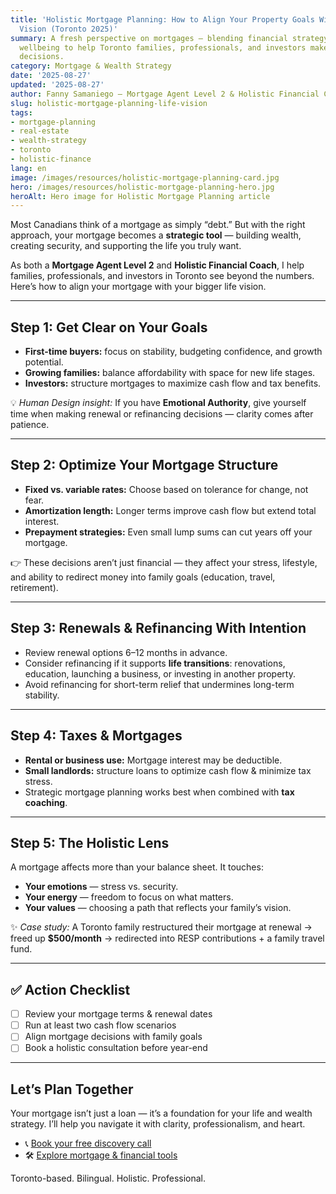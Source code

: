 ```yaml
---
title: 'Holistic Mortgage Planning: How to Align Your Property Goals With Your Life
  Vision (Toronto 2025)'
summary: A fresh perspective on mortgages — blending financial strategy with holistic
  wellbeing to help Toronto families, professionals, and investors make empowered
  decisions.
category: Mortgage & Wealth Strategy
date: '2025-08-27'
updated: '2025-08-27'
author: Fanny Samaniego — Mortgage Agent Level 2 & Holistic Financial Coach
slug: holistic-mortgage-planning-life-vision
tags:
- mortgage-planning
- real-estate
- wealth-strategy
- toronto
- holistic-finance
lang: en
image: /images/resources/holistic-mortgage-planning-card.jpg
hero: /images/resources/holistic-mortgage-planning-hero.jpg
heroAlt: Hero image for Holistic Mortgage Planning article
---
```



Most Canadians think of a mortgage as simply “debt.” But with the right approach, your mortgage becomes a **strategic tool** — building wealth, creating security, and supporting the life you truly want.  

As both a **Mortgage Agent Level 2** and **Holistic Financial Coach**, I help families, professionals, and investors in Toronto see beyond the numbers. Here’s how to align your mortgage with your bigger life vision.  

---

## Step 1: Get Clear on Your Goals

- **First-time buyers:** focus on stability, budgeting confidence, and growth potential.  
- **Growing families:** balance affordability with space for new life stages.  
- **Investors:** structure mortgages to maximize cash flow and tax benefits.  

💡 *Human Design insight:* If you have **Emotional Authority**, give yourself time when making renewal or refinancing decisions — clarity comes after patience.  

---

## Step 2: Optimize Your Mortgage Structure

- **Fixed vs. variable rates:** Choose based on tolerance for change, not fear.  
- **Amortization length:** Longer terms improve cash flow but extend total interest.  
- **Prepayment strategies:** Even small lump sums can cut years off your mortgage.  

👉 These decisions aren’t just financial — they affect your stress, lifestyle, and ability to redirect money into family goals (education, travel, retirement).  

---

## Step 3: Renewals & Refinancing With Intention

- Review renewal options 6–12 months in advance.  
- Consider refinancing if it supports **life transitions**: renovations, education, launching a business, or investing in another property.  
- Avoid refinancing for short-term relief that undermines long-term stability.  

---

## Step 4: Taxes & Mortgages

- **Rental or business use:** Mortgage interest may be deductible.  
- **Small landlords:** structure loans to optimize cash flow & minimize tax stress.  
- Strategic mortgage planning works best when combined with **tax coaching**.  

---

## Step 5: The Holistic Lens

A mortgage affects more than your balance sheet. It touches:  
- **Your emotions** — stress vs. security.  
- **Your energy** — freedom to focus on what matters.  
- **Your values** — choosing a path that reflects your family’s vision.  

✨ *Case study:* A Toronto family restructured their mortgage at renewal → freed up **$500/month** → redirected into RESP contributions + a family travel fund.  

---

## ✅ Action Checklist

- [ ] Review your mortgage terms & renewal dates  
- [ ] Run at least two cash flow scenarios  
- [ ] Align mortgage decisions with family goals  
- [ ] Book a holistic consultation before year-end  

---

## Let’s Plan Together

Your mortgage isn’t just a loan — it’s a foundation for your life and wealth strategy. I’ll help you navigate it with clarity, professionalism, and heart.  

- 📞 [Book your free discovery call](/en/contact)  
- 🛠 [Explore mortgage & financial tools](/en/tools)  

Toronto-based. Bilingual. Holistic. Professional.
